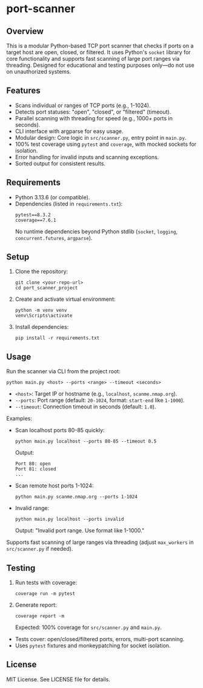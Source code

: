 # port-scanner

## Overview
This is a modular Python-based TCP port scanner that checks if ports on a target host are open, closed, or filtered. It uses Python's `socket` library for core functionality and supports fast scanning of large port ranges via threading. Designed for educational and testing purposes only—do not use on unauthorized systems.

## Features
- Scans individual or ranges of TCP ports (e.g., 1-1024).
- Detects port statuses: "open", "closed", or "filtered" (timeout).
- Parallel scanning with threading for speed (e.g., 1000+ ports in seconds).
- CLI interface with argparse for easy usage.
- Modular design: Core logic in `src/scanner.py`, entry point in `main.py`.
- 100% test coverage using `pytest` and `coverage`, with mocked sockets for isolation.
- Error handling for invalid inputs and scanning exceptions.
- Sorted output for consistent results.

## Requirements
- Python 3.13.6 (or compatible).
- Dependencies (listed in `requirements.txt`):
  ```
  pytest==8.3.2
  coverage==7.6.1
  ```
  No runtime dependencies beyond Python stdlib (`socket`, `logging`, `concurrent.futures`, `argparse`).

## Setup
1. Clone the repository:
   ```
   git clone <your-repo-url>
   cd port_scanner_project
   ```
2. Create and activate virtual environment:
   ```
   python -m venv venv
   venv\Scripts\activate
   ```
3. Install dependencies:
   ```
   pip install -r requirements.txt
   ```

## Usage
Run the scanner via CLI from the project root:
```
python main.py <host> --ports <range> --timeout <seconds>
```
- `<host>`: Target IP or hostname (e.g., `localhost`, `scanme.nmap.org`).
- `--ports`: Port range (default: `20-1024`, format: `start-end` like `1-1000`).
- `--timeout`: Connection timeout in seconds (default: `1.0`).

Examples:
- Scan localhost ports 80-85 quickly:
  ```
  python main.py localhost --ports 80-85 --timeout 0.5
  ```
  Output:
  ```
  Port 80: open
  Port 81: closed
  ...
  ```
- Scan remote host ports 1-1024:
  ```
  python main.py scanme.nmap.org --ports 1-1024
  ```
- Invalid range:
  ```
  python main.py localhost --ports invalid
  ```
  Output: "Invalid port range. Use format like 1-1000."

Supports fast scanning of large ranges via threading (adjust `max_workers` in `src/scanner.py` if needed).

## Testing
1. Run tests with coverage:
   ```
   coverage run -m pytest
   ```
2. Generate report:
   ```
   coverage report -m
   ```
   Expected: 100% coverage for `src/scanner.py` and `main.py`.
- Tests cover: open/closed/filtered ports, errors, multi-port scanning.
- Uses `pytest` fixtures and monkeypatching for socket isolation.

## License
MIT License. See LICENSE file for details.
